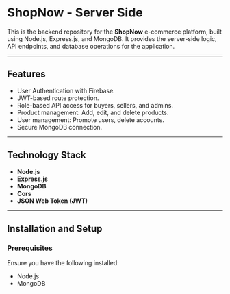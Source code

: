 # ShopNow - Server Side

This is the backend repository for the **ShopNow** e-commerce platform, built using Node.js, Express.js, and MongoDB. It provides the server-side logic, API endpoints, and database operations for the application.

---

## Features

- User Authentication with Firebase.
- JWT-based route protection.
- Role-based API access for buyers, sellers, and admins.
- Product management: Add, edit, and delete products.
- User management: Promote users, delete accounts.
- Secure MongoDB connection.

---

## Technology Stack

- **Node.js**  
- **Express.js**  
- **MongoDB**  
- **Cors**  
- **JSON Web Token (JWT)**  

---

## Installation and Setup

### Prerequisites
Ensure you have the following installed:
- Node.js  
- MongoDB  